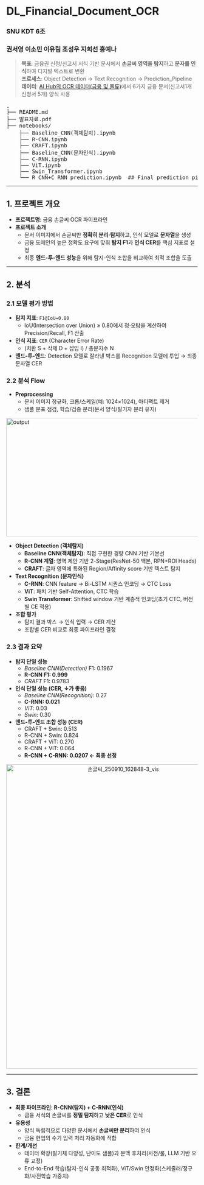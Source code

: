 # DL_Financial_Document_OCR
### SNU KDT 6조
### 권서영 이소민 이유림 조성우 지희선 홍예나

> **목표**: 금융권 신청/신고서 서식 기반 문서에서 **손글씨 영역을 탐지**하고 **문자를 인식**하여 디지털 텍스트로 변환  
> **프로세스**: Object Detection → Text Recognition → Prediction_Pipeline  
> **데이터**: [AI Hub의 OCR 데이터(금융 및 물류)](https://www.aihub.or.kr/aihubdata/data/view.do?pageIndex=1&currMenu=115&topMenu=100&srchOptnCnd=OPTNCND001&searchKeyword=&srchDetailCnd=DETAILCND001&srchOrder=ORDER001&srchPagePer=20&srchDataRealmCode=REALM015&aihubDataSe=data&dataSetSn=71301)에서 6가지 금융 문서(신고서1개 신청서 5개) 양식 사용

<pre>
.
├── README.md
├── 발표자료.pdf
├── notebooks/
    ├── Baseline_CNN(객체탐지).ipynb
    ├── R-CNN.ipynb
    ├── CRAFT.ipynb
    ├── Baseline_CNN(문자인식).ipynb
    ├── C-RNN.ipynb
    ├── ViT.ipynb
    ├── Swin_Transformer.ipynb
    └── R_CNN+C_RNN_prediction.ipynb  ## Final prediction pipeline
</pre>
---

## 1. 프로젝트 개요
- **프로젝트명**: 금융 손글씨 OCR 파이프라인
- **프로젝트 소개**
  - 문서 이미지에서 손글씨만 **정확히 분리·탐지**하고, 인식 모델로 **문자열**을 생성
  - 금융 도메인의 높은 정확도 요구에 맞춰 **탐지 F1**과 **인식 CER**를 핵심 지표로 설정
  - 최종 **엔드-투-엔드 성능**을 위해 탐지-인식 조합을 비교하여 최적 조합을 도출
---

## 2. 분석

### 2.1 모델 평가 방법
- **탐지 지표**: `F1@IoU=0.80`  
  - IoU(Intersection over Union) ≥ 0.80에서 정·오탐을 계산하여 Precision/Recall, F1 산출
- **인식 지표**: `CER` (Character Error Rate)  
  - (치환 S + 삭제 D + 삽입 I) / 총문자수 N
- **엔드-투-엔드**: Detection 모델로 잘라낸 박스를 Recognition 모델에 투입 → 최종 문자열 CER

### 2.2 분석 Flow
- **Preprocessing**
  - 문서 이미지 정규화, 크롭/스케일(예: 1024×1024), 아티팩트 제거
  - 샘플 분포 점검, 학습/검증 분리(문서 양식/필기자 분리 유지)
<img width="1335" height="311" alt="output" src="https://github.com/user-attachments/assets/acceda34-d60c-4135-b112-0bf7e52c6977" />

- **Object Detection (객체탐지)**
  - **Baseline CNN(객체탐지)**: 직접 구현한 경량 CNN 기반 기본선
  - **R-CNN 계열**: 영역 제안 기반 2-Stage(ResNet-50 백본, RPN+ROI Heads)
  - **CRAFT**: 글자 영역에 특화된 Region/Affinity score 기반 텍스트 탐지
- **Text Recognition (문자인식)**
  - **C-RNN**: CNN feature → Bi-LSTM 시퀀스 인코딩 → CTC Loss
  - **ViT**: 패치 기반 Self-Attention, CTC 학습
  - **Swin Transformer**: Shifted window 기반 계층적 인코딩(초기 CTC, 버전별 CE 적용)
- **조합 평가**
  - 탐지 결과 박스 → 인식 입력 → CER 계산  
  - 조합별 CER 비교로 최종 파이프라인 결정

### 2.3 결과 요약
- **탐지 단일 성능**
  - *Baseline CNN(Detection)* F1: 0.1967  
  - **R-CNN F1: 0.999**  
  - *CRAFT* F1: 0.9783
- **인식 단일 성능 (CER, ↓가 좋음)**
  - *Baseline CNN(Recognition)*: 0.27  
  - **C-RNN: 0.021**  
  - *ViT*: 0.03  
  - *Swin*: 0.30
- **엔드-투-엔드 조합 성능 (CER)**
  - CRAFT + Swin: 0.513  
  - R-CNN + Swin: 0.824  
  - CRAFT + ViT: 0.270  
  - R-CNN + ViT: 0.064  
  - **R-CNN + C-RNN: 0.0207 ← 최종 선정**
<p align="center">
  <img src="https://github.com/user-attachments/assets/16e4d167-7d8f-4114-93f7-e11a2be99058"
       alt="손글씨_250910_162848-3_vis"
       width="600" height="800">
</p>

---

## 3. 결론
- **최종 파이프라인**: **R-CNN(탐지) + C-RNN(인식)**  
  - 금융 서식의 손글씨를 **정밀 탐지**하고 **낮은 CER**로 인식
- **유용성**
  - 양식 독립적으로 다양한 문서에서 **손글씨만 분리**하여 인식
  - 금융 현업의 수기 입력 처리 자동화에 적합
- **한계/개선**
  - 데이터 확장(필기체 다양성, 난이도 샘플)과 문맥 후처리(사전/룰, LLM 기반 오류 교정)
  - End-to-End 학습(탐지-인식 공동 최적화), ViT/Swin 안정화(스케줄러/정규화/사전학습 가중치)
